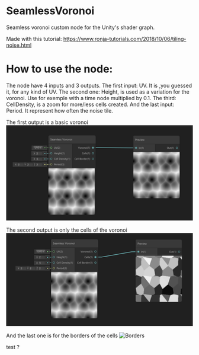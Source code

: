 # SeamlessVoronoi
Seamless voronoi custom node for the Unity's shader graph.

Made with this tutorial: https://www.ronja-tutorials.com/2018/10/06/tiling-noise.html

# How to use the node: 
The node have 4 inputs and 3 outputs. The first input: UV. It is ,you guessed it, for any kind of UV. The second one: Height, is used as a variation for the voronoi. Use for exemple with a time node multiplied by 0.1. The third: CellDensity, is a zoom for more/less cells created. And the last input: Period. It represent how often the noise tile.

The first output is a basic voronoi ![Basic voronoi](https://github.com/Xentiie/SeamlessVoronoi/blob/master/Screenshots/VoronoiExemple1.PNG)

The second output is only the cells of the voronoi ![Cells](https://github.com/Xentiie/SeamlessVoronoi/blob/master/Screenshots/VoronoiExemple2.PNG)

And the last one is for the borders of the cells ![Borders](https://github.com/Xentiie/SeamlessVoronoi/tree/master/Screenshots/VoronoiExemple3.PNG)

test ?

